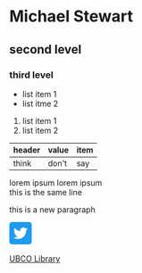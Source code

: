 # Michael Stewart
## second level
### third level

* list item 1
* list itme 2

1. list item 1
2. list item 2

| header | value | item |
| ------ | ----- | ---- |
| think  | don't | say  |

lorem ipsum lorem ipsum  
this is the same line

this is a new paragraph

![image description goes here](https://raw.githubusercontent.com/vdunbar/ds-introduction/main/images/twitter.png)

[UBCO Library](library.ok.ubc.ca)
